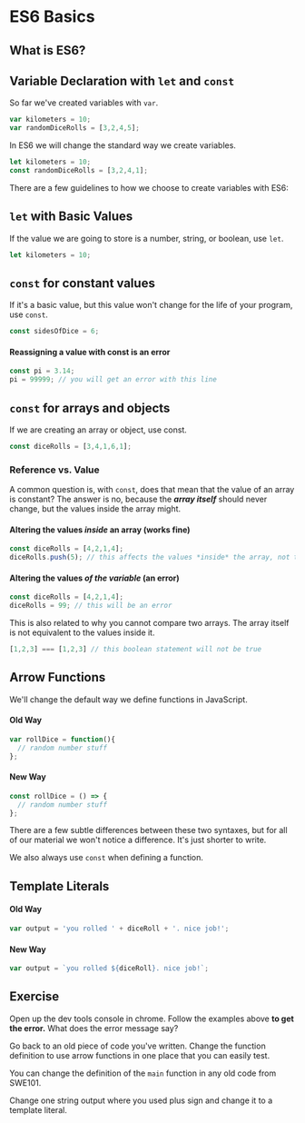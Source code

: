 # ES6 Basics

## What is ES6?



## Variable Declaration with `let` and `const`

So far we've created variables with `var`.

```javascript
var kilometers = 10;
var randomDiceRolls = [3,2,4,5];
```

In ES6 we will change the standard way we create variables.

```javascript
let kilometers = 10;
const randomDiceRolls = [3,2,4,1];
```

There are a few guidelines to how we choose to create variables with ES6:

## `let` with Basic Values 

If the value we are going to store is a number, string, or boolean, use `let`.

```javascript
let kilometers = 10;
```

## `const` for constant values

If it's a basic value, but this value won't change for the life of your program, use `const`. 

```javascript
const sidesOfDice = 6;
```

#### Reassigning a value with const is an error

```javascript
const pi = 3.14;
pi = 99999; // you will get an error with this line
```

## `const` for arrays and objects

If we are creating an array or object, use const.

```javascript
const diceRolls = [3,4,1,6,1];
```

### Reference vs. Value

A common question is, with `const`, does that mean that the value of an array is constant? The answer is no, because the _**array itself**_ should never change, but the values inside the array might.

#### Altering the values _inside_ an array \(works fine\)

```javascript
const diceRolls = [4,2,1,4];
diceRolls.push(5); // this affects the values *inside* the array, not the array itself
```

#### Altering the values _of the variable_ \(an error\)

```javascript
const diceRolls = [4,2,1,4];
diceRolls = 99; // this will be an error
```

This is also related to why you cannot compare two arrays. The array itself is not equivalent to the values inside it.

```javascript
[1,2,3] === [1,2,3] // this boolean statement will not be true
```

## Arrow Functions

We'll change the default way we define functions in JavaScript.

#### Old Way

```javascript
var rollDice = function(){
  // random number stuff
};
```

#### New Way

```javascript
const rollDice = () => {
  // random number stuff
};
```

There are a few subtle differences between these two syntaxes, but for all of our material we won't notice a difference. It's just shorter to write.

We also always use `const` when defining a function.

## Template Literals

#### Old Way

```javascript
var output = 'you rolled ' + diceRoll + '. nice job!';
```

#### New Way

```javascript
var output = `you rolled ${diceRoll}. nice job!`;

```

## Exercise

Open up the dev tools console in chrome. Follow the examples above **to get the error.** What does the error message say?

Go back to an old piece of code you've written. Change the function definition to use arrow functions in one place that you can easily test.

You can change the definition of the `main` function in any old code from SWE101.

Change one string output where you used plus sign and change it to a template literal.



